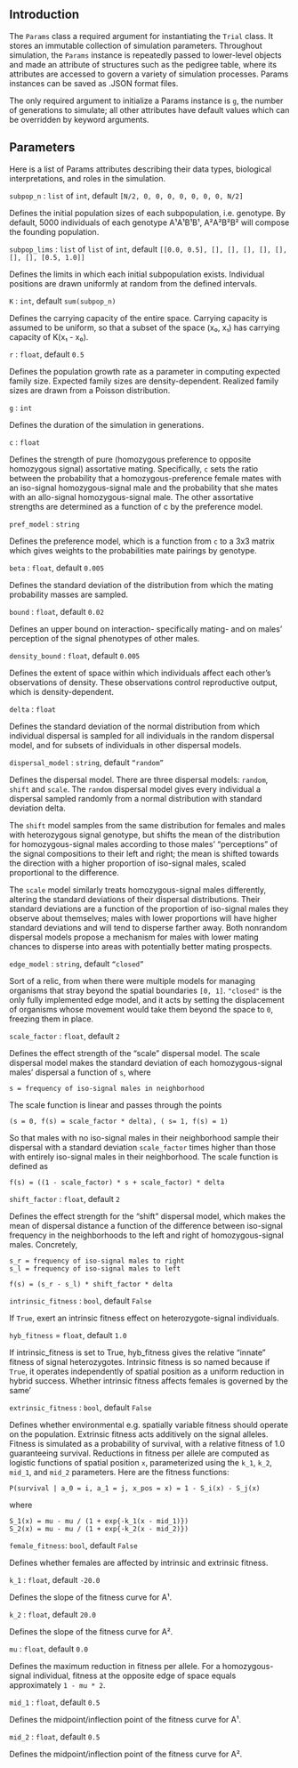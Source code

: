 ## Introduction
The `Params` class a required argument for instantiating the `Trial` class. It stores an immutable collection of simulation parameters. Throughout simulation, the `Params` instance is repeatedly passed to lower-level objects and made an attribute of structures such as the pedigree table, where its attributes are accessed to govern a variety of simulation processes. Params instances can be saved as .JSON format files.

The only required argument to initialize a Params instance is `g`, the number of generations to simulate; all other attributes have default values which can be overridden by keyword arguments.

## Parameters
Here is a list of Params attributes describing their data types, biological interpretations, and roles in the simulation.

`subpop_n` : `list` of `int`, default `[N/2, 0, 0, 0, 0, 0, 0, 0, N/2]`

Defines the initial population sizes of each subpopulation, i.e. genotype. By default, 5000 individuals of each genotype A¹A¹B¹B¹, A²A²B²B² will compose the founding population.

`subpop_lims` : `list` of `list` of `int`, default `[[0.0, 0.5], [], [], [], [], [], [], [], [0.5, 1.0]]`

Defines the limits in which each initial subpopulation exists. Individual positions are drawn uniformly at random from the defined intervals.

`K` : `int`, default `sum(subpop_n)`

Defines the carrying capacity of the entire space. Carrying capacity is assumed to be uniform, so that a subset of the space (x₀, x₁) has carrying capacity of K(x₁ - x₀).

`r` : `float`, default `0.5`

Defines the population growth rate as a parameter in computing expected family size. Expected family sizes are density-dependent. Realized family sizes are drawn from a Poisson distribution.

`g` : `int`

Defines the duration of the simulation in generations.

`c` : `float`

Defines the strength of pure (homozygous preference to opposite homozygous signal) assortative mating. Specifically, `c` sets the ratio between the probability that a homozygous-preference female mates with an iso-signal homozygous-signal male and the probability that she mates with an allo-signal homozygous-signal male. The other assortative strengths are determined as a function of c by the preference model.

`pref_model` : `string`

Defines the preference model, which is a function from `c` to a 3x3 matrix which gives weights to the probabilities mate pairings by genotype.

`beta` : `float`, default `0.005`

Defines the standard deviation of the distribution from which the mating probability masses are sampled. 

`bound` : `float`, default `0.02`

Defines an upper bound on interaction- specifically mating- and on males’ perception of the signal phenotypes of other males.

`density_bound` : `float`, default `0.005`

Defines the extent of space within which individuals affect each other’s observations of density. These observations control reproductive output, which is density-dependent.

`delta` : `float`

Defines the standard deviation of the normal distribution from which individual dispersal is sampled for all individuals in the random dispersal model, and for subsets of individuals in other dispersal models.

`dispersal_model` : `string`, default `“random”`

Defines the dispersal model. There are three dispersal models: `random`, `shift` and `scale`. The `random` dispersal model gives every individual a dispersal sampled randomly from a normal distribution with standard deviation delta.

The `shift` model samples from the same distribution for females and males with heterozygous signal genotype, but shifts the mean of the distribution for homozygous-signal males according to those males’ “perceptions” of the signal compositions to their left and right; the mean is shifted towards the direction with a higher proportion of iso-signal males, scaled proportional to the difference.

The `scale` model similarly treats homozygous-signal males differently, altering the standard deviations of their dispersal distributions. Their standard deviations are a function of the proportion of iso-signal males they observe about themselves; males with lower proportions will have higher standard deviations and will tend to disperse farther away.
Both nonrandom dispersal models propose a mechanism for males with lower mating chances to disperse into areas with potentially better mating prospects.

`edge_model` : `string`, default `“closed”`

Sort of a relic, from when there were multiple models for managing organisms that stray beyond the spatial boundaries `[0, 1]`. `"closed"` is the only fully implemented edge model, and it acts by setting the displacement of organisms whose movement would take them beyond the space to `0`, freezing them in place.

`scale_factor` : `float`, default `2`

Defines the effect strength of the “scale” dispersal model. The scale dispersal model makes the standard deviation of each homozygous-signal males’ dispersal a function of `s`, where

	s = frequency of iso-signal males in neighborhood

The scale function is linear and passes through the points

	(s = 0, f(s) = scale_factor * delta), ( s= 1, f(s) = 1)

So that males with no iso-signal males in their neighborhood sample their dispersal with a standard deviation `scale_factor` times higher than those with entirely iso-signal males in their neighborhood. The scale function is defined as

	f(s) = ((1 - scale_factor) * s + scale_factor) * delta

`shift_factor` : `float`, default `2`

Defines the effect strength for the “shift” dispersal model, which makes the mean of dispersal distance a function of the difference between iso-signal frequency in the neighborhoods to the left and right of homozygous-signal males. Concretely,

	s_r = frequency of iso-signal males to right 
	s_l = frequency of iso-signal males to left

	f(s) = (s_r - s_l) * shift_factor * delta

`intrinsic_fitness` : `bool`, default `False`

If `True`, exert an intrinsic fitness effect on heterozygote-signal individuals.

`hyb_fitness` = `float`, default `1.0`

If intrinsic_fitness is set to True, hyb_fitness gives the relative “innate” fitness of signal heterozygotes. Intrinsic fitness is so named because if `True`, it operates independently of spatial position as a uniform reduction in hybrid success. Whether intrinsic fitness affects females is governed by the same’

`extrinsic_fitness` : `bool`, default `False`

Defines whether environmental e.g. spatially variable fitness should operate on the population. Extrinsic fitness acts additively on the signal alleles. Fitness is simulated as a probability of survival, with a relative fitness of 1.0 guaranteeing survival. Reductions in fitness per allele are computed as logistic functions of spatial position `x`, parameterized using the `k_1`, `k_2`, `mid_1`, and `mid_2` parameters. Here are the fitness functions:

	P(survival | a_0 = i, a_1 = j, x_pos = x) = 1 - S_i(x) - S_j(x)

where

	S_1(x) = mu - mu / (1 + exp{-k_1(x - mid_1)})
	S_2(x) = mu - mu / (1 + exp{-k_2(x - mid_2)})

`female_fitness`: `bool`, default `False`

Defines whether females are affected by intrinsic and extrinsic fitness. 

`k_1` : `float`, default `-20.0`

Defines the slope of the fitness curve for A¹.	

`k_2` : `float`, default `20.0`

Defines the slope of the fitness curve for A². 

`mu` : `float`, default `0.0`

Defines the maximum reduction in fitness per allele. For a homozygous-signal individual, fitness at the opposite edge of space equals approximately `1 - mu * 2`.

`mid_1` : `float`, default `0.5`

Defines the midpoint/inflection point of the fitness curve for A¹.

`mid_2` : `float`, default `0.5`

Defines the midpoint/inflection point of the fitness curve for A². 
